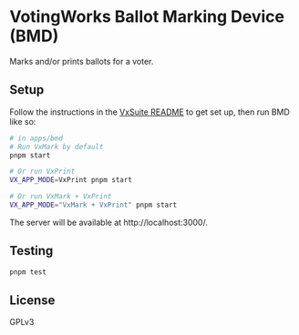 # VotingWorks Ballot Marking Device (BMD)

Marks and/or prints ballots for a voter.

## Setup

Follow the instructions in the [VxSuite README](../../README.md) to get set up,
then run BMD like so:

```sh
# in apps/bmd
# Run VxMark by default
pnpm start

# Or run VxPrint
VX_APP_MODE=VxPrint pnpm start

# Or run VxMark + VxPrint
VX_APP_MODE="VxMark + VxPrint" pnpm start
```

The server will be available at http://localhost:3000/.

## Testing

```sh
pnpm test
```

## License

GPLv3
